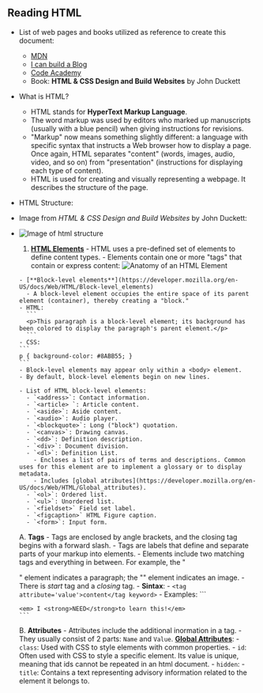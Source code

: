 ## Reading HTML
- List of web pages and books utilized as reference to create this document:
  - [MDN](https://developer.mozilla.org/en-US/docs/Web/HTML)
  - [I can build a Blog](http://icanbuildablog.com/2015/01/html-cheat-sheet-for-beginners/)
  - [Code Academy](http://www.codecademy.com/glossary/html)
  - Book: **HTML & CSS Design and Build Websites** by John Duckett
- What is HTML? 
  - HTML stands for **HyperText Markup Language**. 
  - The word markup was used by editors who marked up manuscripts (usually with a blue pencil) when giving instructions for revisions. 
  - "Markup" now means something slightly different: a language with specific syntax that instructs a Web browser how to display a page. Once again, HTML separates "content" (words, images, audio, video, and so on) from "presentation" (instructions for displaying each type of content).
  - HTML is used for creating and visually representing a webpage. It describes the structure of the page.
- HTML Structure:
- Image from *HTML & CSS Design and Build Websites* by John Duckett:
- ![Image of html structure](http://www.htmlandcssbook.com/images/sample-chapter/medium/dps-5.jpg)
    1. [**HTML Elements**](https://developer.mozilla.org/en-US/docs/Web/HTML/Element) 
      - HTML uses a pre-defined set of elements to define content types. 
      - Elements contain one or more "tags" that contain or express content:
       ![Anatomy of an HTML Element](https://mdn.mozillademos.org/files/7659/anatomy-of-an-html-element.png)

      - [**Block-level elements**](https://developer.mozilla.org/en-US/docs/Web/HTML/Block-level_elements)
        - A block-level element occupies the entire space of its parent element (container), thereby creating a "block."
      - HTML:
        ```
        <p>This paragraph is a block-level element; its background has been colored to display the paragraph's parent element.</p>
        ```
      - CSS:
      ```
      p { background-color: #8ABB55; }
      ```
      - Block-level elements may appear only within a <body> element.
      - By default, block-level elements begin on new lines.
      
      - List of HTML block-level elements:
        - `<address>`: Contact information.
        - `<article> `: Article content.
        - `<aside>`: Aside content.
        - `<audio>`: Audio player.
        - `<blockquote>`: Long ("block") quotation.
        - `<canvas>`: Drawing canvas.
        - `<dd>`: Definition description.
        - `<div>`: Document division.
        - `<dl>`: Definition List. 
          - Encloses a list of pairs of terms and descriptions. Common uses for this element are to implement a glossary or to display metadata.
          - Includes [global atributes](https://developer.mozilla.org/en-US/docs/Web/HTML/Global_attributes).
        - `<ol>`: Ordered list.
        - `<ul>`: Unordered list.
        - `<fieldset>` Field set label.
        - `<figcaption>` HTML Figure caption.
        - `<form>`: Input form.
        
    A. **Tags**
      - Tags are enclosed by angle brackets, and the closing tag begins with a forward slash.
      - Tags are labels that define and separate parts of your markup into elements.
      - Elements include two matching tags and everything in between. For example, the "<p>" element indicates a paragraph; the "<img>" element indicates an image.
      - There is *start* tag and a *closing* tag.
      - **Sintax**:
        - `<tag attribute='value'>content</tag keyword>`
      - Examples:
      ```
      <title> HTML Glossary </title>
      
      <em> I <strong>NEED</strong>to learn this!</em>
      ```
      
    B. **Attributes**
      - Attributes include the additional inormation in a tag. 
      - They usually consist of 2 parts: `Name` and `Value`.
      [**Global Attributes**](https://developer.mozilla.org/en-US/docs/Web/HTML/Global_attributes): 
        - `class`: Used with CSS to style elements with common properties.
        - `id`: Often used with CSS to style a specific element. Its value is unique, meaning that ids cannot be repeated in an html document.
        - `hidden`:
        - `title`: Contains a text representing advisory information related to the element it belongs to. 

    
  
